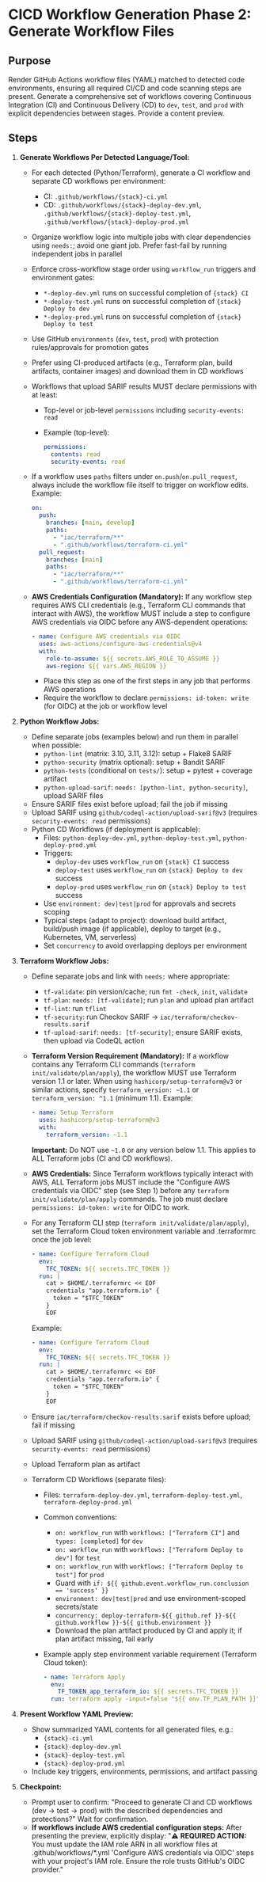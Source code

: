# CICD Workflow Generation Phase 2: Generate Workflow Files

## Purpose

Render GitHub Actions workflow files (YAML) matched to detected code environments, ensuring all required CI/CD and code scanning steps are present. Generate a comprehensive set of workflows covering Continuous Integration (CI) and Continuous Delivery (CD) to `dev`, `test`, and `prod` with explicit dependencies between stages. Provide a content preview.

## Steps

1. **Generate Workflows Per Detected Language/Tool:**

   - For each detected (Python/Terraform), generate a CI workflow and separate CD workflows per environment:
     - CI: `.github/workflows/{stack}-ci.yml`
     - CD: `.github/workflows/{stack}-deploy-dev.yml`, `.github/workflows/{stack}-deploy-test.yml`, `.github/workflows/{stack}-deploy-prod.yml`
   - Organize workflow logic into multiple jobs with clear dependencies using `needs:`; avoid one giant job. Prefer fast-fail by running independent jobs in parallel
   - Enforce cross-workflow stage order using `workflow_run` triggers and environment gates:
     - `*-deploy-dev.yml` runs on successful completion of `{stack} CI`
     - `*-deploy-test.yml` runs on successful completion of `{stack} Deploy to dev`
     - `*-deploy-prod.yml` runs on successful completion of `{stack} Deploy to test`
   - Use GitHub `environments` (`dev`, `test`, `prod`) with protection rules/approvals for promotion gates
   - Prefer using CI-produced artifacts (e.g., Terraform plan, build artifacts, container images) and download them in CD workflows
   - Workflows that upload SARIF results MUST declare permissions with at least:

     - Top-level or job-level `permissions` including `security-events: read`
     - Example (top-level):

       ```yaml
       permissions:
         contents: read
         security-events: read
       ```

   - If a workflow uses `paths` filters under `on.push`/`on.pull_request`, always include the workflow file itself to trigger on workflow edits. Example:

     ```yaml
     on:
       push:
         branches: [main, develop]
         paths:
           - "iac/terraform/**"
           - ".github/workflows/terraform-ci.yml"
       pull_request:
         branches: [main]
         paths:
           - "iac/terraform/**"
           - ".github/workflows/terraform-ci.yml"
     ```

   - **AWS Credentials Configuration (Mandatory):** If any workflow step requires AWS CLI credentials (e.g., Terraform CLI commands that interact with AWS), the workflow MUST include a step to configure AWS credentials via OIDC before any AWS-dependent operations:

     ```yaml
     - name: Configure AWS credentials via OIDC
       uses: aws-actions/configure-aws-credentials@v4
       with:
         role-to-assume: ${{ secrets.AWS_ROLE_TO_ASSUME }}
         aws-region: ${{ vars.AWS_REGION }}
     ```

     - Place this step as one of the first steps in any job that performs AWS operations
     - Require the workflow to declare `permissions: id-token: write` (for OIDC) at the job or workflow level

2. **Python Workflow Jobs:**
   - Define separate jobs (examples below) and run them in parallel when possible:
     - `python-lint` (matrix: 3.10, 3.11, 3.12): setup + Flake8 SARIF
     - `python-security` (matrix optional): setup + Bandit SARIF
     - `python-tests` (conditional on `tests/`): setup + pytest + coverage artifact
     - `python-upload-sarif`: `needs: [python-lint, python-security]`, upload SARIF files
   - Ensure SARIF files exist before upload; fail the job if missing
   - Upload SARIF using `github/codeql-action/upload-sarif@v3` (requires `security-events: read` permissions)
   - Python CD Workflows (if deployment is applicable):
     - Files: `python-deploy-dev.yml`, `python-deploy-test.yml`, `python-deploy-prod.yml`
     - Triggers:
       - `deploy-dev` uses `workflow_run` on `{stack} CI` success
       - `deploy-test` uses `workflow_run` on `{stack} Deploy to dev` success
       - `deploy-prod` uses `workflow_run` on `{stack} Deploy to test` success
     - Use `environment: dev|test|prod` for approvals and secrets scoping
     - Typical steps (adapt to project): download build artifact, build/push image (if applicable), deploy to target (e.g., Kubernetes, VM, serverless)
     - Set `concurrency` to avoid overlapping deploys per environment
3. **Terraform Workflow Jobs:**

   - Define separate jobs and link with `needs:` where appropriate:
     - `tf-validate`: pin version/cache; run `fmt -check`, `init`, `validate`
     - `tf-plan`: `needs: [tf-validate]`; run `plan` and upload plan artifact
     - `tf-lint`: run `tflint`
     - `tf-security`: run Checkov SARIF → `iac/terraform/checkov-results.sarif`
     - `tf-upload-sarif`: `needs: [tf-security]`; ensure SARIF exists, then upload via CodeQL action
   - **Terraform Version Requirement (Mandatory):** If a workflow contains any Terraform CLI commands (`terraform init/validate/plan/apply`), the workflow MUST use Terraform version 1.1 or later. When using `hashicorp/setup-terraform@v3` or similar actions, specify `terraform_version: ~1.1` or `terraform_version: ^1.1` (minimum 1.1). Example:

     ```yaml
     - name: Setup Terraform
       uses: hashicorp/setup-terraform@v3
       with:
         terraform_version: ~1.1
     ```

     **Important:** Do NOT use `~1.0` or any version below 1.1. This applies to ALL Terraform jobs (CI and CD workflows).

   - **AWS Credentials:** Since Terraform workflows typically interact with AWS, ALL Terraform jobs MUST include the "Configure AWS credentials via OIDC" step (see Step 1) before any `terraform init/validate/plan/apply` commands. The job must declare `permissions: id-token: write` for OIDC to work.
   - For any Terraform CLI step (`terraform init/validate/plan/apply`), set the Terraform Cloud token environment variable and .terraformrc once the job level:

     ```yaml
     - name: Configure Terraform Cloud
       env:
         TFC_TOKEN: ${{ secrets.TFC_TOKEN }}
       run: |
         cat > $HOME/.terraformrc << EOF
         credentials "app.terraform.io" {
           token = "$TFC_TOKEN"
         }
         EOF
     ```

     Example:

     ```yaml
     - name: Configure Terraform Cloud
       env:
         TFC_TOKEN: ${{ secrets.TFC_TOKEN }}
       run: |
         cat > $HOME/.terraformrc << EOF
         credentials "app.terraform.io" {
           token = "$TFC_TOKEN"
         }
         EOF
     ```

   - Ensure `iac/terraform/checkov-results.sarif` exists before upload; fail if missing
   - Upload SARIF using `github/codeql-action/upload-sarif@v3` (requires `security-events: read` permissions)
   - Upload Terraform plan as artifact
   - Terraform CD Workflows (separate files):

     - Files: `terraform-deploy-dev.yml`, `terraform-deploy-test.yml`, `terraform-deploy-prod.yml`
     - Common conventions:
       - `on: workflow_run` with `workflows: ["Terraform CI"]` and `types: [completed]` for `dev`
       - `on: workflow_run` with `workflows: ["Terraform Deploy to dev"]` for `test`
       - `on: workflow_run` with `workflows: ["Terraform Deploy to test"]` for `prod`
       - Guard with `if: ${{ github.event.workflow_run.conclusion == 'success' }}`
       - `environment: dev|test|prod` and use environment-scoped secrets/state
       - `concurrency: deploy-terraform-${{ github.ref }}-${{ github.workflow }}-${{ github.environment }}`
       - Download the plan artifact produced by CI and apply it; if plan artifact missing, fail early
     - Example apply step environment variable requirement (Terraform Cloud token):

       ```yaml
       - name: Terraform Apply
         env:
           TF_TOKEN_app_terraform_io: ${{ secrets.TFC_TOKEN }}
         run: terraform apply -input=false "${{ env.TF_PLAN_PATH }}"
       ```

4. **Present Workflow YAML Preview:**
   - Show summarized YAML contents for all generated files, e.g.:
     - `{stack}-ci.yml`
     - `{stack}-deploy-dev.yml`
     - `{stack}-deploy-test.yml`
     - `{stack}-deploy-prod.yml`
   - Include key triggers, environments, permissions, and artifact passing
5. **Checkpoint:**
   - Prompt user to confirm: "Proceed to generate CI and CD workflows (dev → test → prod) with the described dependencies and protections?" Wait for confirmation.
   - **If workflows include AWS credential configuration steps:** After presenting the preview, explicitly display: "⚠️ **REQUIRED ACTION:** You must update the IAM role ARN in all workflow files at .github/workflows/\*.yml 'Configure AWS credentials via OIDC' steps with your project's IAM role. Ensure the role trusts GitHub's OIDC provider."
